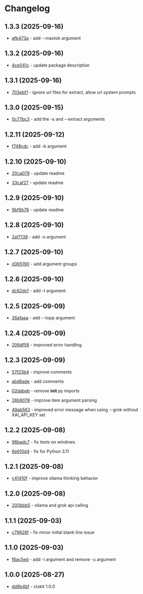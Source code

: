 # Changelog

## 1.3.3 (2025-09-16)

- [afb473a](https://github.com/craigahobbs/ctxkit/commit/afb473a) - add --maxtok argument

## 1.3.2 (2025-09-16)

- [4ce041c](https://github.com/craigahobbs/ctxkit/commit/4ce041c) - update package description

## 1.3.1 (2025-09-16)

- [703ebf1](https://github.com/craigahobbs/ctxkit/commit/703ebf1) - ignore url files for extract, allow url system prompts

## 1.3.0 (2025-09-15)

- [0c77bc3](https://github.com/craigahobbs/ctxkit/commit/0c77bc3) - add the -s and --extract arguments

## 1.2.11 (2025-09-12)

- [f748cdc](https://github.com/craigahobbs/ctxkit/commit/f748cdc) - add -b argument

## 1.2.10 (2025-09-10)

- [20ca079](https://github.com/craigahobbs/ctxkit/commit/20ca079) - update readme

- [33caf27](https://github.com/craigahobbs/ctxkit/commit/33caf27) - update readme

## 1.2.9 (2025-09-10)

- [9bf6b78](https://github.com/craigahobbs/ctxkit/commit/9bf6b78) - update readme

## 1.2.8 (2025-09-10)

- [2af7138](https://github.com/craigahobbs/ctxkit/commit/2af7138) - add -o argument

## 1.2.7 (2025-09-10)

- [d365190](https://github.com/craigahobbs/ctxkit/commit/d365190) - add argument groups

## 1.2.6 (2025-09-10)

- [dc62dcf](https://github.com/craigahobbs/ctxkit/commit/dc62dcf) - add -t argument

## 1.2.5 (2025-09-09)

- [26afaea](https://github.com/craigahobbs/ctxkit/commit/26afaea) - add --topp argument

## 1.2.4 (2025-09-09)

- [206df58](https://github.com/craigahobbs/ctxkit/commit/206df58) - improved error handling

## 1.2.3 (2025-09-09)

- [57f23b4](https://github.com/craigahobbs/ctxkit/commit/57f23b4) - improve comments

- [abd6ade](https://github.com/craigahobbs/ctxkit/commit/abd6ade) - add comments

- [02dabeb](https://github.com/craigahobbs/ctxkit/commit/02dabeb) - remove __init__.py imports

- [26b9078](https://github.com/craigahobbs/ctxkit/commit/26b9078) - improve item argument parsing

- [49ab563](https://github.com/craigahobbs/ctxkit/commit/49ab563) - improved error message when using --grok without XAI_API_KEY set

## 1.2.2 (2025-09-08)

- [96badc7](https://github.com/craigahobbs/ctxkit/commit/96badc7) - fix tests on windows

- [6e610d4](https://github.com/craigahobbs/ctxkit/commit/6e610d4) - fix for Python 3.11

## 1.2.1 (2025-09-08)

- [c41410f](https://github.com/craigahobbs/ctxkit/commit/c41410f) - improve ollama thinking behavior

## 1.2.0 (2025-09-08)

- [200bbb5](https://github.com/craigahobbs/ctxkit/commit/200bbb5) - ollama and grok api calling

## 1.1.1 (2025-09-03)

- [c79628f](https://github.com/craigahobbs/ctxkit/commit/c79628f) - fix minor initial blank line issue

## 1.1.0 (2025-09-03)

- [f6ac5ed](https://github.com/craigahobbs/ctxkit/commit/f6ac5ed) - add -i argument and remove -u argument

## 1.0.0 (2025-08-27)

- [dd8b4bf](https://github.com/craigahobbs/ctxkit/commit/dd8b4bf) - ctxkit 1.0.0
